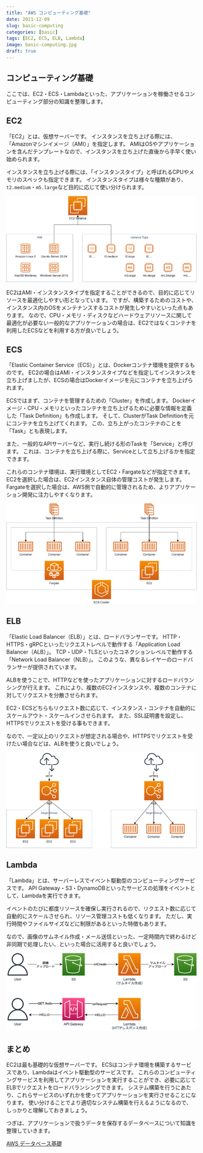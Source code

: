 ```yaml
---
title: "AWS コンピューティング基礎"
date: 2021-12-09
slug: basic-computing
categories: [basic]
tags: [EC2, ECS, ELB, Lambda]
image: basic-computing.jpg
draft: true
---
```


## コンピューティング基礎

ここでは、EC2・ECS・Lambdaといった、アプリケーションを稼働させるコンピューティング部分の知識を整理します。


## EC2

「EC2」とは、仮想サーバーです。
インスタンスを立ち上げる際には、「Amazonマシンイメージ（AMI）」を指定します。
AMIはOSやアプリケーションを含んだテンプレートなので、インスタンスを立ち上げた直後から手早く使い始められます。

インスタンスを立ち上げる際には、「インスタンスタイプ」と呼ばれるCPUやメモリのスペックも指定できます。
インスタンスタイプは様々な種類があり、`t2.medium`・`m5.large`など目的に応じて使い分けられます。

![](group-basic-ec2.png)

EC2はAMI・インスタンスタイプを指定することができるので、目的に応じてリソースを最適化しやすい形となっています。
ですが、構築するためのコストや、インスタンス内のOSをメンテナンスするコストが発生しやすいといった点もあります。
なので、CPU・メモリ・ディスクなどハードウェアリソースに関して最適化が必要ない一般的なアプリケーションの場合は、EC2ではなくコンテナを利用したECSなどを利用する方が良いでしょう。

## ECS

「Elastic Container Service（ECS）」とは、Dockerコンテナ環境を提供するものです。
EC2の場合はAMI・インスタンスタイプなどを指定してインスタンスを立ち上げましたが、ECSの場合はDockerイメージを元にコンテナを立ち上げられます。

ECSではまず、コンテナを管理するための「Cluster」を作成します。
Dockerイメージ・CPU・メモリといったコンテナを立ち上げるために必要な情報を定義した「Task Definition」も作成します。
そして、ClusterがTask Definitionを元にコンテナを立ち上げてくれます。
この、立ち上がったコンテナのことを「Task」とも表現します。

また、一般的なAPIサーバーなど、実行し続ける形のTaskを「Service」と呼びます。
これは、コンテナを立ち上げる際に、Serviceとして立ち上げるかを指定できます。

これらのコンテナ環境は、実行環境としてEC2・Fargateなどが指定できます。
EC2を選択した場合は、EC2インスタンス自体の管理コストが発生します。
Fargateを選択した場合は、AWS側で自動的に管理されるため、よりアプリケーション開発に注力しやすくなります。

![](group-basic-ecs.png)


## ELB

「Elastic Load Balancer（ELB）」とは、ロードバランサーです。
HTTP・HTTPS・gRPCといったリクエストレベルで動作する「Application Load Balancer（ALB）」。
TCP・UDP・TLSといったコネクションレベルで動作する「Network Load Balancer（NLB）」。
このような、異なるレイヤーのロードバランサーが提供されています。

ALBを使うことで、HTTPなどを使ったアプリケーションに対するロードバランシングが行えます。
これにより、複数のEC2インスタンスや、複数のコンテナに対してリクエストを分散させられます。

EC2・ECSどちらもリクエスト数に応じて、インスタンス・コンテナを自動的にスケールアウト・スケールインさせられます。
また、SSL証明書を設定し、HTTPSでリクエストを受ける事もできます。

なので、一定以上のリクエストが想定される場合や、HTTPSでリクエストを受けたい場合などは、ALBを使うと良いでしょう。

![](group-basic-alb.png)


## Lambda

「Lambda」とは、サーバーレスでイベント駆動型のコンピューティングサービスです。
API Gateway・S3・DynamoDBといったサービスの処理をイベントとして、Lambdaを実行できます。

イベントのたびに都度リソースを確保し実行されるので、リクエスト数に応じて自動的にスケールさせられ、リソース管理コストも低くなります。
ただし、実行時間やファイルサイズなどに制限があるといった特徴もあります。

なので、画像のサムネイル作成・メール送信といった、一定時間内で終わるけど非同期で処理したい、といった場合に活用すると良いでしょう。

![](group-basic-lambda.png)


## まとめ

EC2は最も基礎的な仮想サーバーです。
ECSはコンテナ環境を構築するサービスであり、Lambdaはイベント駆動型のサービスです。
これらのコンピューティングサービスを利用してアプリケーションを実行することができ、必要に応じてELBでリクエストをロードバランシングできます。
システム構築を行うにあたり、これらサービスのいずれかを使ってアプリケーションを実行させることになります。
使い分けることでより適切なシステム構築を行えるようになるので、しっかりと理解しておきましょう。

つぎは、アプリケーションで扱うデータを保存するデータベースについて知識を整理していきます。

[AWS データベース基礎](/p/basic-database/)
